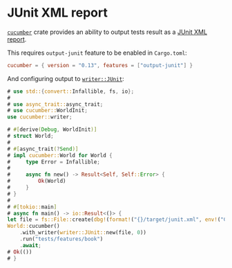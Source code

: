 JUnit XML report
================

[`cucumber`] crate provides an ability to output tests result as a [JUnit XML report].

This requires `output-junit` feature to be enabled in `Cargo.toml`:
```toml
cucumber = { version = "0.13", features = ["output-junit"] }
```

And configuring output to [`writer::JUnit`]:
```rust
# use std::{convert::Infallible, fs, io};
# 
# use async_trait::async_trait;
# use cucumber::WorldInit;
use cucumber::writer;

# #[derive(Debug, WorldInit)]
# struct World;
# 
# #[async_trait(?Send)]
# impl cucumber::World for World {
#     type Error = Infallible;
# 
#     async fn new() -> Result<Self, Self::Error> {
#         Ok(World)
#     }
# }
#
# #[tokio::main]
# async fn main() -> io::Result<()> {
let file = fs::File::create(dbg!(format!("{}/target/junit.xml", env!("CARGO_MANIFEST_DIR"))))?;
World::cucumber()
    .with_writer(writer::JUnit::new(file, 0))
    .run("tests/features/book")
    .await;
# Ok(())
# }
```




[`cucumber`]: https://docs.rs/cucumber
[`writer::JUnit`]: https://docs.rs/cucumber/*/cucumber/writer/struct.JUnit.html
[JUnit XML report]: https://llg.cubic.org/docs/junit
